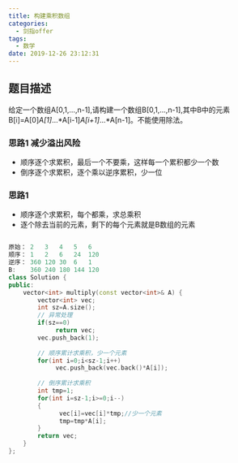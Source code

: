 ```yaml
---
title: 构建乘积数组
categories:
  - 剑指offer
tags:
  - 数学
date: 2019-12-26 23:12:31
---
```


## 题目描述
给定一个数组A[0,1,...,n-1],请构建一个数组B[0,1,...,n-1],其中B中的元素B[i]=A[0]*A[1]*...*A[i-1]*A[i+1]*...*A[n-1]。不能使用除法。

### 思路1 减少溢出风险
- 顺序逐个求累积，最后一个不要乘，这样每一个累积都少一个数
- 倒序逐个求累积，逐个乘以逆序累积，少一位

### 思路1 
- 顺序逐个求累积，每个都乘，求总乘积
- 逐个除去当前的元素，剩下的每个元素就是B数组的元素
```cpp

原始： 2   3   4   5   6
顺序： 1   2   6   24  120
逆序： 360 120 30  6   1
B:    360 240 180 144 120
class Solution {
public:
    vector<int> multiply(const vector<int>& A) {
        vector<int> vec;
        int sz=A.size();
        // 异常处理
        if(sz==0)
             return vec;
        vec.push_back(1);
        
        // 顺序累计求乘积，少一个元素
        for(int i=0;i<sz-1;i++)
             vec.push_back(vec.back()*A[i]);
        
        // 倒序累计求乘积
        int tmp=1;
        for(int i=sz-1;i>=0;i--)
        {
              vec[i]=vec[i]*tmp;//少一个元素
              tmp=tmp*A[i];
        }
        return vec;
    }
};
```